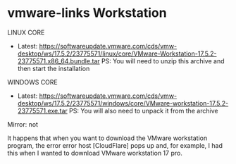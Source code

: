 # vmware-links Workstation

LINUX CORE

- Latest: https://softwareupdate.vmware.com/cds/vmw-desktop/ws/17.5.2/23775571/linux/core/VMware-Workstation-17.5.2-23775571.x86_64.bundle.tar
  PS: You will need to unzip this archive and then start the installation

WINDOWS CORE

- Latest: https://softwareupdate.vmware.com/cds/vmw-desktop/ws/17.5.2/23775571/windows/core/VMware-workstation-17.5.2-23775571.exe.tar
  PS: You will also need to unpack it from the archive

Mirror: not

It happens that when you want to download the VMware workstation program, the error error host [CloudFlare] pops up and, for example, I had this when I wanted to download VMware workstation 17 pro.
